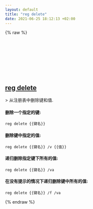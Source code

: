```yaml
---
layout: default
title: "reg delete"
date: 2021-06-25 18:12:13 +02:00
---
```

{% raw %}
<h2 id="reg-delete">
  <a href="/zh/windows/reg-delete.html">reg delete</a> <a href="#reg-delete"><svg class="icon">
    <use href="/assets/images/unicode_sprite.svg#link" />
  </svg></a>
</h2>
> 从注册表中删除键和值.

#### 删除一个指定的键:
```shell
reg delete {{键名}}
```
#### 删除键中指定的值:
```shell
reg delete {{键名}} /v {{值}}
```
#### 递归删除指定键下所有的值:
```shell
reg delete {{键名}} /va
```
#### 在没有提示的情况下递归删除键中所有的值:
```shell
reg delete {{键名}} /f /va
```
{% endraw %}